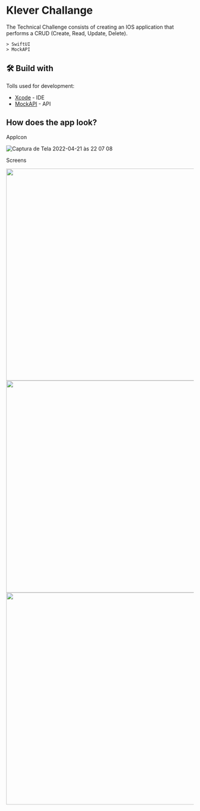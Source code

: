 # Klever Challange
The Technical Challenge consists of creating an IOS application that performs a CRUD (Create, Read, Update, Delete).

```
> SwiftUI
> MockAPI
```

## 🛠️ Build with

Tolls used for development:

* [Xcode](https://developer.apple.com/xcode/) - IDE
* [MockAPI](https://mockapi.io/) - API

## How does the app look?

AppIcon

![Captura de Tela 2022-04-21 às 22 07 08](https://user-images.githubusercontent.com/54004461/164576835-1595415d-707f-40b7-bba0-f3d13e2dfff3.png)

Screens

<img src="https://user-images.githubusercontent.com/54004461/164576923-fdb990c8-9458-41f3-9074-8be1704bc230.png" height="568" /> <img src="https://user-images.githubusercontent.com/54004461/164576932-343ebb9a-ff3b-41e7-ae5b-90a668c37ea5.png" height="568" /> <img src="https://user-images.githubusercontent.com/54004461/164576936-6579d53f-5775-492b-8732-1079af9f6327.png" height="568" />
